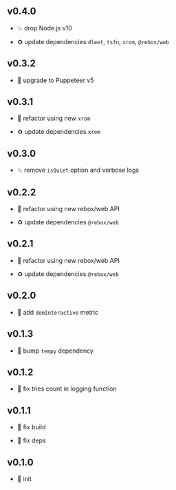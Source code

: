 ## v0.4.0

* 💥 drop Node.js v10

* ♻️ update dependencies `dleet`, `tsfn`, `xrom`, `@rebox/web`

## v0.3.2

* 🐞 upgrade to Puppeteer v5

## v0.3.1

* 🐞 refactor using new `xrom`

* ♻️ update dependencies `xrom`

## v0.3.0

* 💥 remove `isQuiet` option and verbose logs

## v0.2.2

* 🐞 refactor using new rebox/web API

* ♻️ update dependencies `@rebox/web`

## v0.2.1

* 🐞 refactor using new rebox/web API

* ♻️ update dependencies `@rebox/web`

## v0.2.0

* 🌱 add `domInteractive` metric

## v0.1.3

* 🐞 bump `tempy` dependency

## v0.1.2

* 🐞 fix tries count in logging function

## v0.1.1

* 🐞 fix build

* 🐞 fix deps

## v0.1.0

* 🐣 init
